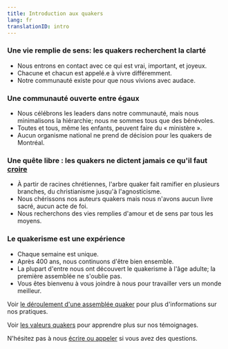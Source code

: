 ```yaml
---
title: Introduction aux quakers
lang: fr
translationID: intro
---
```

### <i class="fab fa-fly fa-fw fa-2x color-1-light-text down_a_bit"></i> Une vie remplie de sens: les quakers recherchent la clarté
  * Nous entrons en contact avec ce qui est vrai, important, et joyeux.
  * Chacune et chacun est appelé.e à vivre différemment.
  * Notre communauté existe pour que nous vivions avec audace.

### <i class="fas fa-arrows-alt-h fa-fw fa-2x color-1-text down_a_bit"></i> Une communauté ouverte entre égaux
  * Nous célébrons les leaders dans notre communauté, mais nous minimalisons la hiérarchie; nous ne sommes tous que des bénévoles.
  * Toutes et tous, même les enfants, peuvent faire du « ministère ».
  * Aucun organisme national ne prend de décision pour les quakers de Montréal.

### <i class="fas fa-road fa-fw fa-2x color-1-dark-text down_a_bit"></i> Une quête libre : les quakers ne dictent jamais ce qu'il faut [croire](/témoignages) 
  * À partir de racines chrétiennes, l'arbre quaker fait ramifier en plusieurs branches, du christianisme jusqu'à l'agnosticisme.
  * Nous chérissons nos auteurs quakers mais nous n'avons aucun livre sacré, aucun acte de foi.
  * Nous recherchons des vies remplies d'amour et de sens par tous les moyens.

### <i class="fas fa-vial fa-fw fa-2x color-1-light-text down_a_bit"></i> Le quakerisme est une expérience
  * Chaque semaine est unique.
  * Après 400 ans, nous continuons d'être bien ensemble.
  * La plupart d'entre nous ont découvert le quakerisme à l'âge adulte; la première assemblée ne s'oublie pas.
  * Vous êtes bienvenu à vous joindre à nous pour travailler vers un monde meilleur.

Voir [le déroulement d'une assemblée quaker](/a_propos) pour plus d'informations sur nos pratiques.

Voir [les valeurs quakers](/témoignages) pour apprendre plus sur nos témoignages.

N'hésitez pas à nous [écrire ou appeler](/contact-fr) si vous avez des questions.
